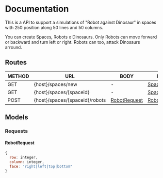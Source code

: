 # Documentation

This is a API to support a simulations of "Robot against Dinosaur" in spaces with 250 position along 50 lines and 50 columns.

You can create Spaces, Robots e Dinosaurs. Only Robots can move forward or backward and turn left or right. Robots can too, attack Dinosaurs arround.

## Routes

METHOD | URL | BODY | RESULT
------------ | ------------- | ------------- | -------------
GET | {host}/spaces/new | - | [SpaceResponse](#spaceresponse)
GET | {host}/spaces/{spaceid} | - | [SpaceResponse](#spaceresponse)
POST | {host}/spaces/{spaceid}/robots | [RobotRequest](#robotrequest) | [RobotResponse](#robotresponse)


## Models

### Requests

#### RobotRequest

```javascript
{
  row: integer,
  column: integer,
  face: "right|left|top|bottom"
}
```
